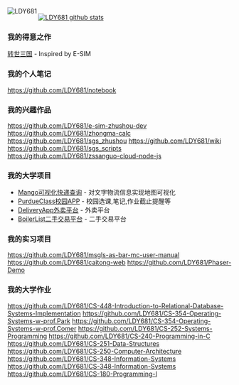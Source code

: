 

<img align="left" src="http://ww1.sinaimg.cn/large/006vZSEGgy1gh80xum1u5j304405s3zs.jpg" alt="LDY681"/>

[![LDY681 github stats](https://github-readme-stats.vercel.app/api?username=LDY681)](https://github.com/LDY681)

### 我的得意之作
[转世三国](https://github.com/LDY681/LDY681.github.io) - Inspired by E-SIM

### 我的个人笔记
https://github.com/LDY681/notebook

### 我的兴趣作品
https://github.com/LDY681/e-sim-zhushou-dev
https://github.com/LDY681/zhongma-calc
https://github.com/LDY681/sgs_zhushou
https://github.com/LDY681/wiki
https://github.com/LDY681/sgs_scripts
https://github.com/LDY681/zssanguo-cloud-node-js

### 我的大学项目
- [Mango可视化快递查询](https://github.com/LDY681/Mango) - 对文字物流信息实现地图可视化 
- [PurdueClass校园APP](https://github.com/LDY681/PurdueClass) - 校园选课,笔记,作业截止提醒等
- [DeliveryApp外卖平台](https://github.com/LDY681/Delivery-app) - 外卖平台
- [BoilerList二手交易平台](https://github.com/LDY681/BoilerList) - 二手交易平台

### 我的实习项目
https://github.com/LDY681/msgls-as-bar-mc-user-manual
https://github.com/LDY681/caitong-web
https://github.com/LDY681/Phaser-Demo


### 我的大学作业
https://github.com/LDY681/CS-448-Introduction-to-Relational-Database-Systems-Implementation
https://github.com/LDY681/CS-354-Operating-Systems-w-prof.Park
https://github.com/LDY681/CS-354-Operating-Systems-w-prof.Comer
https://github.com/LDY681/CS-252-Systems-Programming
https://github.com/LDY681/CS-240-Programming-in-C
https://github.com/LDY681/CS-251-Data-Structures
https://github.com/LDY681/CS-250-Computer-Architecture
https://github.com/LDY681/CS-348-Information-Systems
https://github.com/LDY681/CS-348-Information-Systems
https://github.com/LDY681/CS-180-Programming-I


